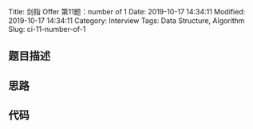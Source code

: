 Title: 剑指 Offer 第11题：number of 1
Date: 2019-10-17 14:34:11
Modified: 2019-10-17 14:34:11
Category: Interview
Tags: Data Structure, Algorithm
Slug: ci-11-number-of-1
## 题目描述
## 思路
## 代码